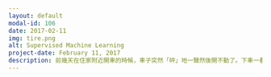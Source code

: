 ```yaml
---
layout: default
modal-id: 106
date: 2017-02-11
img: tire.png
alt: Supervised Machine Learning
project-date: February 11, 2017
description: 前幾天在住家附近開車的時候，車子突然「砰」地一聲然後開不動了。下車一看發現前方右車輪居然爆胎了，還蠻嚴重的，整個底部都是平的。打電話跟Will求救，剛好他在忙電話轉到語音信箱，無聊之下想想自己應該需要學習換輪胎，於是開始讀起隨車附的車子手冊。從來沒這麼認真讀車子手冊，但是這手冊實在太棒了。一步一步寫的很清楚：<p>（1) 停車並煞車固定<p>（2) 開啟警示燈以防後面來車，熄火<p>（3) 取出起重機、扳鉗，以及備胎<p>（4) 鬆開輪子上的螺帽<p>（5) 把起重機放在車下某個定點，並用扳鉗轉起重機直到起重機把輪胎抬離地面<p>（6) 移除螺帽和壞掉的輪胎，放置地上<p>（7) 將備胎裝上並反向操作以上步驟<p>好險爆胎地點是在小區，可以不急慢慢地換。人間真是充滿溫暖，當天不但天氣晴朗舒適，其間還有兩台車停下來問要不要幫忙。我想了一下兩次都婉拒了，想說趁這個離家近的機會還是試試看會不會換輪胎，以免之後在鳥不生蛋的地方爆胎就手足無措了。幸好Brandon 很配合地乖乖玩玩具。40分鐘後，終於把備胎裝好了，附近一家屋主的男主人跟女主人過來探望一下，順便幫我把破輪胎放到車子裡去。Will 也來了，一路上在後面跟車順利把Brandon跟我送到家。<p>想想這次也太幸運了，前兩個禮拜剛好幫這台舊車添了起重機跟扳鉗！而且雖然是冬天，當天的氣溫非常溫暖，在車外待40分鐘不用擔心會感冒。Brandon在換輪胎過程大部分時間都在睡覺，起來的時候丟給他一個玩具他也乖乖地玩。還有爆胎地點不是在大馬路上...!
---
```

